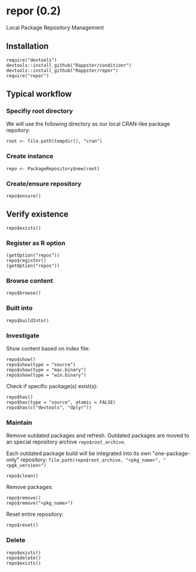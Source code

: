 repor (0.2)
======

Local Package Repository Management

## Installation

```
require("devtools")
devtools::install_github("Rappster/conditionr")
devtools::install_github("Rappster/repor")
require("repor")
```

## Typical workflow 

### Specifiy root directory 

We will use the following directory as our local CRAN-like package repoitory:

```
root <- file.path(tempdir(), "cran")
```

### Create instance

```
repo <- PackageRepository$new(root)
```

### Create/ensure repository

```
repo$ensure()
```

## Verify existence 

```
repo$exists()
```

### Register as R option

```
(getOption("repos"))
repo$register()
(getOption("repos"))
```

### Browse content 

```
repo$browse()
```

### Built into 

```
repo$buildInto()
```

### Investigate

Show content based on index file:

```
repo$show()
repo$show(type = "source")
repo$show(type = "mac.binary")
repo$show(type = "win.binary")
```

Check if specific package(s) exist(s):

```
repo$has()
repo$has(type = "source", atomic = FALSE)
repo$has(c("devtools", "dplyr"))
```

### Maintain

Remove outdated packages and refresh. Outdated packages are moved to an 
special repository archive `repo$root_archive`. 

Each outdated package build will be integrated into its own "one-package-only"  repository: `file.path(repo$root_archive, "<pkg_name>", "<pgk_version>")`

```
repo$clean()
```

Remove packages:

```
repo$remove()
repo$remove("<pkg_name>")
```

Reset entire repository:

```
repo$reset()
```

### Delete

```
repo$exists()
repo$delete()
repo$exists()
```

